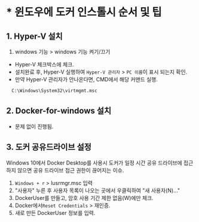 # * 윈도우에 도커 인스톨시 순서 및 팁

## 1. Hyper-V 설치
1. windows 기능 > windows 기능 켜기/끄기
  - Hyper-V 체크박스에 체크.
  - 설치완료 후, Hyper-V 실행하여 `Hyper-V 관리자` >  `PC 이름`이 표시 되는지 확인.
  - 만약 Hyper-V 관리자가 안나온다면, CMD에서 해당 커맨드 실행.
  ```bash
    C:\Windows\System32\virtmgmt.msc
  ```

## 2. Docker-for-windows 설치
 - 문제 없이 진행됨.

## 3. 도커 공유드라이브 설정
Windows 10에서 Docker Desktop를 사용시 도커가 일정 시간 공유 드라이브에 접근하지 않으면  공유 드라이브 접근 권한이 끊어지는 이슈.
1. `Windows + r` > lusrmgr.msc 입력
2. "사용자" 누른 후 사용자 목록이 나오는 곳에서 우클릭하여 "새 사용자(N)..." 
3. DockerUser를 만들고, 암호 사용 기간 제한 없음(W)에만 체크.
4. Docker에서`Reset Credentials` > 재인증.
5. 새로 만든 DockerUser 정보를 입력.

